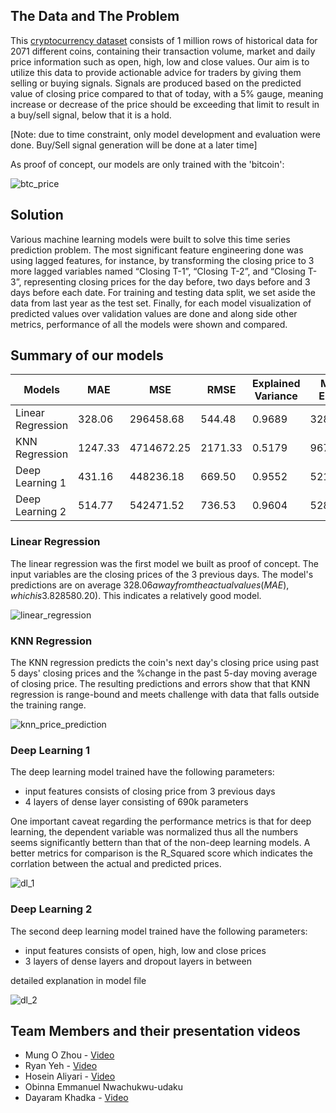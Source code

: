 ## The Data and The Problem

This [cryptocurrency dataset](https://www.kaggle.com/datasets/jessevent/all-crypto-currencies/data) consists of 1 million rows of historical data for 2071 different coins, containing their transaction volume, market and daily price information such as open, high, low and close values. 
Our aim is to utilize this data to provide actionable advice for traders by giving them selling or buying signals. Signals are produced based on the predicted value of closing price compared to that of today, with a 5% gauge, meaning increase or decrease of the price should be exceeding that limit to result in a buy/sell signal, below that it is a hold. 

[Note: due to time constraint, only model development and evaluation were done. Buy/Sell signal generation will be done at a later time]

As proof of concept, our models are only trained with the 'bitcoin':

![btc_price](https://github.com/user-attachments/assets/70d732a5-58b9-499b-bf9c-02fccf3257a9)

## Solution

Various machine learning models were built to solve this time series prediction problem. The most significant feature engineering done was using lagged features, for instance, by transforming the closing price to 3 more lagged variables named “Closing T-1”, “Closing T-2”, and “Closing T-3”, representing closing prices for the day before, two days before and 3 days before each date. For training and testing data split, we set aside the data from last year as the test set. Finally, for each model visualization of predicted values over validation values are done and along side other metrics, performance of all the models were shown and compared.

## Summary of our models

| Models | MAE | MSE | RMSE | Explained Variance | Max Error | R-Squared |
| ----------- | ----------- | ----------- | ----------- |----------- |----------- |----------- |
| Linear Regression | 328.06 | 296458.68 | 544.48 | 0.9689 | 3281.01 | 0.9678 |
| KNN Regression | 1247.33 | 4714672.25 | 2171.33 | 0.5179 | 9679.05 | 0.4875 |
| Deep Learning 1 | 431.16 | 448236.18 | 669.50 | 0.9552 | 5219.09 | 0.9515 |
| Deep Learning 2 | 514.77 | 542471.52 | 736.53 | 0.9604 | 5280.18 | 0.9413 |


### Linear Regression

The linear regression was the first model we built as proof of concept. The input variables are the closing prices of the 3 previous days. The model's predictions are on average $328.06 away from the actual values (MAE), which is 3.82% of the average close price ($8580.20). This indicates a relatively good model.

![linear_regression](https://github.com/user-attachments/assets/d94ce6b8-167e-4b21-ac0b-1dc2d939bc99)

### KNN Regression

The KNN regression predicts the coin's next day's closing price using past 5 days' closing prices and the %change in the past 5-day moving average of closing price. The resulting predictions and errors show that that KNN regression is range-bound and meets challenge with data that falls outside the training range.

![knn_price_prediction](https://github.com/user-attachments/assets/b8e86ad6-67eb-424b-9d6a-7af9a2d95a64)

### Deep Learning 1

The deep learning model trained have the following parameters:
* input features consists of closing price from 3 previous days
* 4 layers of dense layer consisting of 690k parameters

One important caveat regarding the performance metrics is that for deep learning, the dependent variable was normalized thus all the numbers seems significantly bettern than that of the non-deep learning models. A better metrics for comparison is the R_Squared score which indicates the corrlation between the actual and predicted prices.

![dl_1](https://github.com/user-attachments/assets/4acbca70-78e8-4320-8d4e-4815ef2c271d)
  
### Deep Learning 2

The second deep learning model trained have the following parameters:
* input features consists of open, high, low and close prices
* 3 layers of dense layers and dropout layers in between

detailed explanation in model file

![dl_2](https://github.com/ryyeh/dsi-team4-project/blob/main/code/Hosein's/predection.png)


## Team Members and their presentation videos

* Mung O Zhou - [Video](https://drive.google.com/file/d/1pBl9xKKIH0rX4qNzNdeFPcdHm3KO0UDz/view?usp=sharing)
* Ryan Yeh - [Video](https://drive.google.com/file/d/1oWu48oy8xFslrAcduzJ2ha7mC7BzDvcw/view?usp=share_link)
* Hosein Aliyari - [Video](https://drive.google.com/file/d/1ZDgDCYVKxKktJ3nrAl2e59BY-UTdcYhV/view?usp=sharing)
* Obinna Emmanuel Nwachukwu-udaku
* Dayaram Khadka - [Video](https://drive.google.com/file/d/14bMeP8Fzza8vLgAJw50hsG2S1d2uBbLc/view?usp=sharing)
